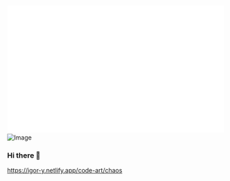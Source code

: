 ![image](https://raw.githubusercontent.com/didacta/github-stats/323e1173143023ab76a7d7b9875789bcda47f567/generated/overview.svg)
![Image](https://github.com/didacta/didacta/blob/master/chaos.png?raw=true)
### Hi there 👋
https://igor-y.netlify.app/code-art/chaos


<!--
**didacta/didacta** is a ✨ _special_ ✨ repository because its `README.md` (this file) appears on your GitHub profile.

Here are some ideas to get you started:

- 🔭 I’m currently working on ...
- 🌱 I’m currently learning ...
- 👯 I’m looking to collaborate on ...
- 🤔 I’m looking for help with ...
- 💬 Ask me about ...
- 📫 How to reach me: ...
- 😄 Pronouns: ...
- ⚡ Fun fact: ...
-->
